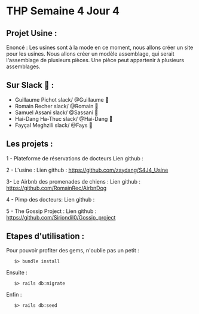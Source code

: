# THP Semaine 4 Jour 4

## Projet Usine :

Enoncé : Les usines sont à la mode en ce moment, nous allons créer un site pour les usines. Nous allons créer un modèle assemblage, qui serait l'assemblage de plusieurs pièces. Une pièce peut appartenir à plusieurs assemblages.

## Sur Slack :tea: :

* Guillaume Pichot   slack/  @Guillaume :tropical_fish:
* Romain Recher     slack/  @Romain :whale2:
* Samuel Assani   slack/  @Sassani :tiger2:
* Hai-Dang Ha-Thuc  slack/  @Hai-Dang :leopard:
* Fayçal Meghzili   slack/  @Fays :dolphin:


## Les projets :

1 - Plateforme de réservations de docteurs
Lien github :

2 - L'usine : 
Lien github : https://github.com/zaydang/S4J4_Usine

3- Le Airbnb des promenades de chiens :
Lien github : https://github.com/RomainRec/AirbnDog

4 - Pimp des docteurs: 
Lien github :

5 - The Gossip Project :
Lien github : https://github.com/Siriondil0/Gossip_project


## Etapes d'utilisation :

Pour pouvoir profiter des gems, n'oublie pas un petit :
```
   $> bundle install
```

Ensuite : 
```
   $> rails db:migrate
```

Enfin : 
```
   $> rails db:seed
```
